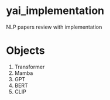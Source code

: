 # yai_implementation
NLP papers review with implementation

# Objects
1. Transformer
2. Mamba
3. GPT
4. BERT
5. CLIP
   
